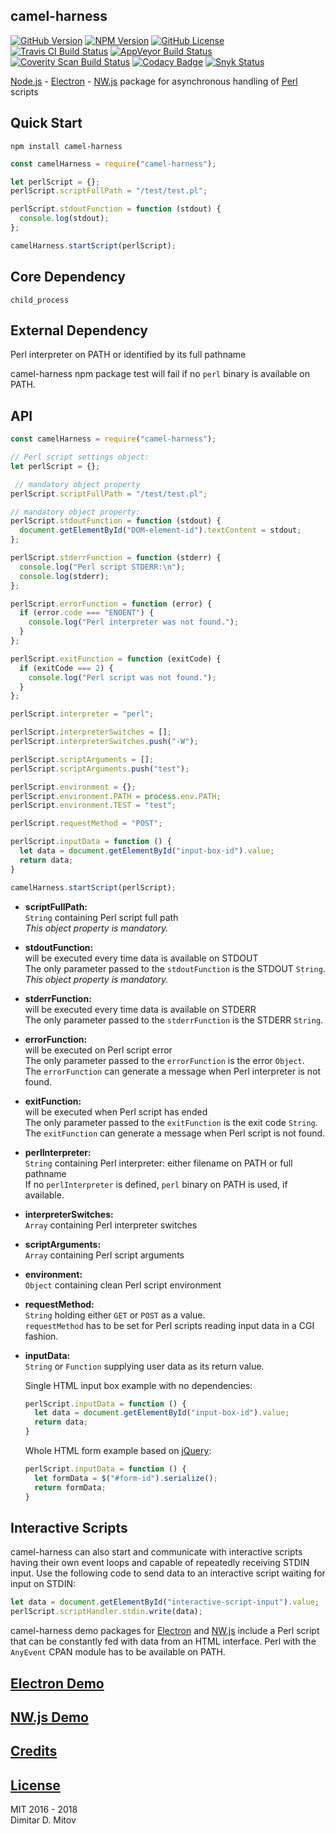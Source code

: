 camel-harness
--------------------------------------------------------------------------------
[![GitHub Version](https://img.shields.io/github/release/ddmitov/camel-harness.svg)](https://github.com/ddmitov/camel-harness/releases)
[![NPM Version](https://img.shields.io/npm/v/camel-harness.svg)](https://www.npmjs.com/package/camel-harness)
[![GitHub License](https://img.shields.io/badge/License-MIT-yellow.svg)](./LICENSE.md)  
[![Travis CI Build Status](https://travis-ci.org/ddmitov/camel-harness.svg?branch=master)](https://travis-ci.org/ddmitov/camel-harness)
[![AppVeyor Build Status](https://ci.appveyor.com/api/projects/status/github/ddmitov/camel-harness?branch=master&svg=true)](https://ci.appveyor.com/project/ddmitov/camel-harness)  
[![Coverity Scan Build Status](https://scan.coverity.com/projects/11336/badge.svg)](https://scan.coverity.com/projects/ddmitov-camel-harness)
[![Codacy Badge](https://api.codacy.com/project/badge/Grade/4b8a244d415b4bafbdf9e50148bf7372)](https://www.codacy.com/app/ddmitov/camel-harness?utm_source=github.com&amp;utm_medium=referral&amp;utm_content=ddmitov/camel-harness&amp;utm_campaign=Badge_Grade)
[![Snyk Status](https://snyk.io/test/github/ddmitov/camel-harness/badge.svg)](https://snyk.io/test/github/ddmitov/camel-harness)  

[Node.js](http://nodejs.org/) - [Electron](http://electron.atom.io/) - [NW.js](http://nwjs.io/) package for asynchronous handling of [Perl](https://www.perl.org/) scripts

## Quick Start
``npm install camel-harness``  

```javascript
const camelHarness = require("camel-harness");

let perlScript = {};
perlScript.scriptFullPath = "/test/test.pl";

perlScript.stdoutFunction = function (stdout) {
  console.log(stdout);
};

camelHarness.startScript(perlScript);
```

## Core Dependency
``child_process``

## External Dependency
Perl interpreter on PATH or identified by its full pathname  

camel-harness npm package test will fail if no ``perl`` binary is available on PATH.  

## API

```javascript
const camelHarness = require("camel-harness");

// Perl script settings object:
let perlScript = {};

 // mandatory object property
perlScript.scriptFullPath = "/test/test.pl";

// mandatory object property:
perlScript.stdoutFunction = function (stdout) {
  document.getElementById("DOM-element-id").textContent = stdout;
};

perlScript.stderrFunction = function (stderr) {
  console.log("Perl script STDERR:\n");
  console.log(stderr);
};

perlScript.errorFunction = function (error) {
  if (error.code === "ENOENT") {
    console.log("Perl interpreter was not found.");
  }
};

perlScript.exitFunction = function (exitCode) {
  if (exitCode === 2) {
    console.log("Perl script was not found.");
  }
};

perlScript.interpreter = "perl";

perlScript.interpreterSwitches = [];
perlScript.interpreterSwitches.push("-W");

perlScript.scriptArguments = [];
perlScript.scriptArguments.push("test");

perlScript.environment = {};
perlScript.environment.PATH = process.env.PATH;
perlScript.environment.TEST = "test";

perlScript.requestMethod = "POST";

perlScript.inputData = function () {
  let data = document.getElementById("input-box-id").value;
  return data;
}

camelHarness.startScript(perlScript);
```

* **scriptFullPath:**  
  ``String`` containing Perl script full path  
  *This object property is mandatory.*  

* **stdoutFunction:**  
  will be executed every time data is available on STDOUT  
  The only parameter passed to the ``stdoutFunction`` is the STDOUT ``String``.  
  *This object property is mandatory.*  

* **stderrFunction:**  
  will be executed every time data is available on STDERR  
  The only parameter passed to the ``stderrFunction`` is the STDERR ``String``.  

* **errorFunction:**  
  will be executed on Perl script error  
  The only parameter passed to the ``errorFunction`` is the error ``Object``.  
  The ``errorFunction`` can generate a message when Perl interpreter is not found.  

* **exitFunction:**  
  will be executed when Perl script has ended  
  The only parameter passed to the ``exitFunction`` is the exit code ``String``.  
  The ``exitFunction`` can generate a message when Perl script is not found.  

* **perlInterpreter:**  
  ``String`` containing Perl interpreter: either filename on PATH or full pathname  
  If no ``perlInterpreter`` is defined, ``perl`` binary on PATH is used, if available.

* **interpreterSwitches:**  
  ``Array`` containing Perl interpreter switches  

* **scriptArguments:**  
  ``Array`` containing Perl script arguments  

* **environment:**  
  ``Object`` containing clean Perl script environment  

* **requestMethod:**  
  ``String`` holding either ``GET`` or ``POST`` as a value.  
  ``requestMethod`` has to be set for Perl scripts reading input data in a CGI fashion.

* **inputData:**  
  ``String`` or ``Function`` supplying user data as its return value.  

  Single HTML input box example with no dependencies:  

  ```javascript
  perlScript.inputData = function () {
    let data = document.getElementById("input-box-id").value;
    return data;
  }
  ```

  Whole HTML form example based on [jQuery](https://jquery.com/):  

  ```javascript
  perlScript.inputData = function () {
    let formData = $("#form-id").serialize();
    return formData;
  }
  ```

## Interactive Scripts
camel-harness can also start and communicate with interactive scripts having their own event loops and capable of repeatedly receiving STDIN input. Use the following code to send data to an interactive script waiting for input on STDIN:

```javascript
let data = document.getElementById("interactive-script-input").value;
perlScript.scriptHandler.stdin.write(data);
```

camel-harness demo packages for [Electron](https://www.npmjs.com/package/camel-harness-demo-electron) and [NW.js](https://www.npmjs.com/package/camel-harness-demo-nwjs) include a Perl script that can be constantly fed with data from an HTML interface. Perl with the ``AnyEvent`` CPAN module has to be available on PATH.  

## [Electron Demo](https://www.npmjs.com/package/camel-harness-demo-electron)

## [NW.js Demo](https://www.npmjs.com/package/camel-harness-demo-nwjs)

## [Credits](./CREDITS.md)

## [License](./LICENSE.md)
MIT 2016 - 2018  
Dimitar D. Mitov  
